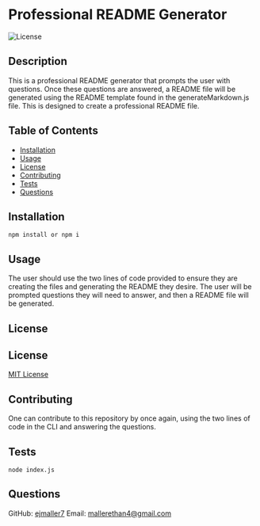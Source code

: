 # Professional README Generator
  ![License](https://img.shields.io/badge/license-MIT-blue.svg)

  ## Description
  This is a professional README generator that prompts the user with questions. Once these questions are answered, a README file will be generated using the README template found in the generateMarkdown.js file. This is designed to create a professional README file.

  ## Table of Contents
  - [Installation](#installation)
  - [Usage](#usage)
  - [License](#license)
  - [Contributing](#contributing)
  - [Tests](#tests)
  - [Questions](#questions)

  ## Installation
  ```
  npm install or npm i
  ```

  ## Usage
  The user should use the two lines of code provided to ensure they are creating the files and generating the README they desire. The user will be prompted questions they will need to answer, and then a README file will be generated.

  ## License
  ## License
  [MIT License](https://opensource.org/licenses/MIT)

  ## Contributing
  One can contribute to this repository by once again, using the two lines of code in the CLI and answering the questions.

  ## Tests
  ```
  node index.js
  ```

  ## Questions
  GitHub: [ejmaller7](https://github.com/ejmaller7)
  Email: mallerethan4@gmail.com
